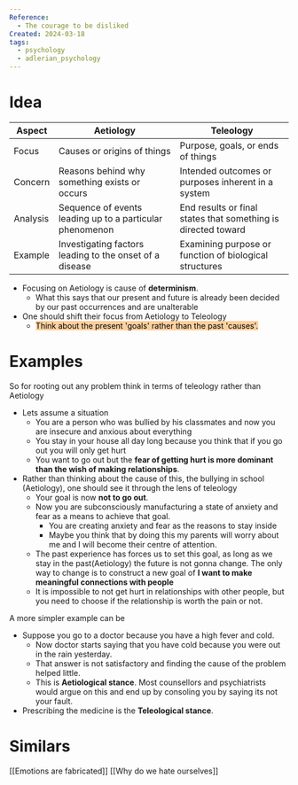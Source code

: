 ```yaml
---
Reference:
  - The courage to be disliked
Created: 2024-03-18
tags:
  - psychology
  - adlerian_psychology
---
```

# Idea

| Aspect   | Aetiology                                                | Teleology                                                     |
| -------- | -------------------------------------------------------- | ------------------------------------------------------------- |
| Focus    | Causes or origins of things                              | Purpose, goals, or ends of things                             |
| Concern  | Reasons behind why something exists or occurs            | Intended outcomes or purposes inherent in a system            |
| Analysis | Sequence of events leading up to a particular phenomenon | End results or final states that something is directed toward |
| Example  | Investigating factors leading to the onset of a disease  | Examining purpose or function of biological structures        |
* Focusing on Aetiology is cause of **determinism**. 
	* What this says that our present and future is already been decided by our past occurrences and are unalterable
* One should shift their focus from Aetiology to Teleology
	* <mark style="background: #FFB86CA6;">Think about the present 'goals' rather than the past 'causes'.</mark>

# Examples

So for rooting out any problem think in terms of teleology rather than Aetiology
* Lets assume a situation 
	* You are a person who was bullied by his classmates and now you are insecure and anxious about everything
	* You stay in your house all day long because you think that if you go out you will only get hurt
	* You want to go out but the **fear of getting hurt is more dominant than the wish of making relationships**.
* Rather than thinking about the cause of this, the bullying in school (Aetiology), one should see it through the lens of teleology
	* Your goal is now **not to go out**.
	* Now you are subconsciously manufacturing a state of anxiety and fear as a means to achieve that goal.
		* You are creating anxiety and fear as the reasons to stay inside
		* Maybe you think that by doing this my parents will worry about me and I will become their centre of attention.
	* The past experience has forces us to set this goal, as long as we stay in the past(Aetiology) the future is not gonna change. The only way to change is to construct a new goal of **I want to make meaningful connections with people**
	* It is impossible to not get hurt in relationships with other people, but you need to choose if the relationship is worth the pain or not.

A more simpler example can be
* Suppose you go to a doctor because you have a high fever and cold.
	* Now doctor starts saying that you have cold because you were out in the rain yesterday. 
	* That answer is not satisfactory and finding the cause of the problem helped little.
	* This is **Aetiological stance**. Most counsellors and psychiatrists would argue on this and end up by consoling you by saying its not your fault.
* Prescribing the medicine is the **Teleological stance**.
# Similars

[[Emotions are fabricated]]
[[Why do we hate ourselves]]
